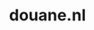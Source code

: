 ---
layout: post
title: "douane.nl"
internal_url: "/dutchgov/douane.nl.html"
subdomains_count: 21
all_subdomains_count: 40
urls_count: 13
ssl_rank: 97.142857142857
http_rank: 73.384615384615
url_link: /data/douane.nl/urls.txt
all_subdomains_link: /data/douane.nl/all_subdomains.txt
subdomains_link: /data/douane.nl/subdomains.txt
categories: dutchgov
---